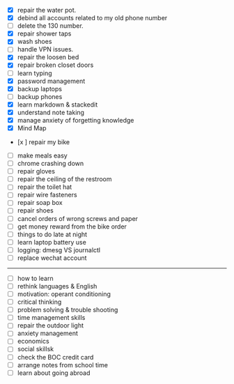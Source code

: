 - [x] repair the water pot.
- [x] debind all accounts related to my old phone number
- [ ] delete the 130 number.
- [x] repair shower taps
- [x] wash shoes
- [ ] handle VPN issues.
- [x] repair the loosen bed
- [x] repair broken closet doors
- [ ] learn typing
- [x] password management
- [x] backup laptops
- [ ] backup phones
- [x] learn markdown & stackedit
- [x] understand note taking
- [x] manage anxiety of forgetting knowledge
- [x] Mind Map
- [x ] repair my bike
- [ ] make meals easy
- [ ] chrome crashing down
- [ ] repair gloves
- [ ] repair the ceiling of the restroom
- [ ] repair the toilet hat
- [ ] repair wire fasteners
- [ ] repair soap box
- [ ] repair shoes
- [ ] cancel orders of wrong screws and paper
- [ ] get money reward from the bike order
- [ ] things to do late at night 
- [ ] learn laptop battery use
- [ ] logging: dmesg VS journalctl
- [ ] replace wechat account
___
- [ ] how to learn
- [ ] rethink languages & English
- [ ] motivation: operant conditioning
- [ ] critical thinking
- [ ] problem solving & trouble shooting
- [ ] time management skills
- [ ] repair the outdoor light
- [ ] anxiety management
- [ ] economics
- [ ] social skillsk
- [ ] check the BOC credit card
- [ ] arrange notes from school time
- [ ] learn about going abroad
<!--stackedit_data:
eyJoaXN0b3J5IjpbLTcyNTI0Mjc1MCwtMTQ2ODczMjIyNSwtOD
Y5OTA2NjkyLDE3NTA1OTI0MzEsLTEzMzMxMzQxMjUsNDE5OTA1
ODI5LDU3NTcxNzU4MSwtMTUwODk1NzU3NywtNDgwNzQ0OTU0LC
0yMTI4NTM3NTk0XX0=
-->